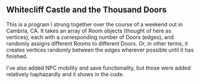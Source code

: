 ## Whitecliff Castle and the Thousand Doors

This is a program I strung together over the course of a weekend out in Cambria, CA. It takes an array of Room objects (thought of here as vertices), each with a corresponding number of Doors (edges), and randomly assigns different Rooms to different Doors. Or, in other terms, it creates vertices randomly between the edges wherever possible until it has finished. 

I've also added NPC mobility and save functionality, but those were added relatively haphazardly and it shows in the code.
